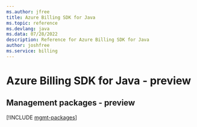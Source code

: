 ```yaml
---
ms.author: jfree
title: Azure Billing SDK for Java
ms.topic: reference
ms.devlang: java
ms.data: 07/28/2022
description: Reference for Azure Billing SDK for Java
author: joshfree
ms.service: billing
---
```

# Azure Billing SDK for Java - preview

## Management packages - preview
[!INCLUDE [mgmt-packages](billing-mgmt-index.md)]
